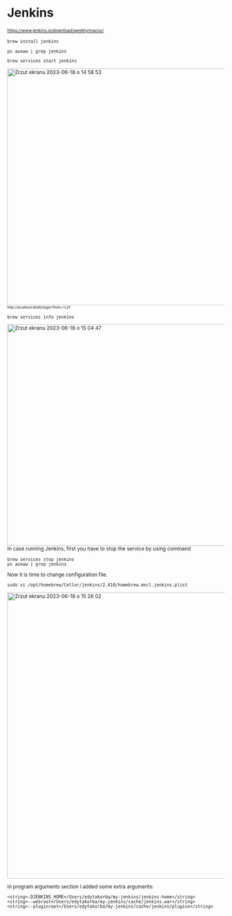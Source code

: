  # Jenkins 

<sub><sup> https://www.jenkins.io/download/weekly/macos/ </sub></sup>

<sub> 
  
`brew install jenkins`

`ps auxww | grep jenkins`

``brew services start jenkins``


<img width="547" alt="Zrzut ekranu 2023-06-18 o 14 58 53" src="https://github.com/eda6767/Jenkins/assets/102791467/eb7bb6fe-f0b0-4a9a-ba0d-a357004d182c">


<br />
<sub><sup>  http://localhost:8080/login?from=%2F  </sub></sup>
<br />


```
brew services info jenkins
```

<img width="512" alt="Zrzut ekranu 2023-06-18 o 15 04 47" src="https://github.com/eda6767/Jenkins/assets/102791467/8e03e6de-b1ad-4fd4-bca5-f9787134ecc9">
<br />
In case running Jenkins, first you have to stop the service by using command

```
brew services stop jenkins
ps auxww | grep jenkins 
```

Now it is time to change configuration file.

```
sudo vi /opt/homebrew/Cellar/jenkins/2.410/homebrew.mxcl.jenkins.plist
```

<img width="661" alt="Zrzut ekranu 2023-06-18 o 15 26 02" src="https://github.com/eda6767/Jenkins/assets/102791467/ce2765b1-2043-4930-952a-00a2a66c4b77">
<br />


In program arguments section I added some extra arguments:

```
<string>-DJENKINS_HOME=/Users/edytakorba/my-jenkins/jenkins-home</string>
<string>--webroot=/Users/edytakorba/my-jenkins/cache/jenkins.war</string>
<string>--pluginroot=/Users/edytakorba/my-jenkins/cache/jenkins/plugins</string>
```

</sup>

